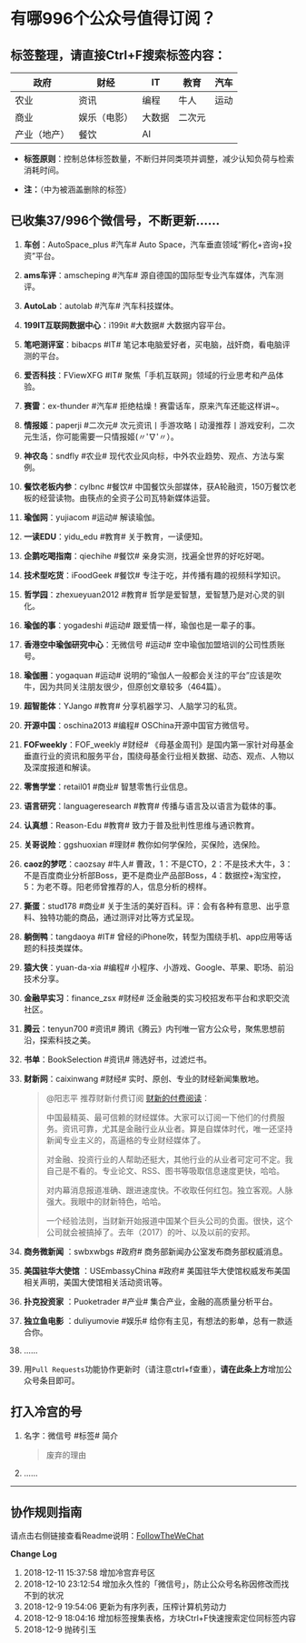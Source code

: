 # 有哪996个公众号值得订阅？

## 标签整理，请直接Ctrl+F搜索标签内容：

| 政府         | 财经         | IT     | 教育   | 汽车 |
| ------------ | ------------ | ------ | ------ | ---- |
| 农业         | 资讯         | 编程   | 牛人   | 运动 |
| 商业         | 娱乐（电影） | 大数据 | 二次元 |      |
| 产业（地产） | 餐饮         | AI     |        |      |

- **标签原则**：控制总体标签数量，不断归并同类项并调整，减少认知负荷与检索消耗时间。

- **注：**（中为被涵盖删除的标签）

## 已收集37/996个微信号，不断更新……

1. **车创**：AutoSpace_plus #汽车# Auto Space，汽车垂直领域“孵化+咨询+投资”平台。

1. **ams车评**：amscheping #汽车# 源自德国的国际型专业汽车媒体，汽车测评。

1. **AutoLab**：autolab #汽车# 汽车科技媒体。

1. **199IT互联网数据中心**：i199it #大数据# 大数据内容平台。

1. **笔吧测评室**：bibacps #IT# 笔记本电脑爱好者，买电脑，战奸商，看电脑评测的平台。

1. **爱否科技**：FViewXFG #IT# 聚焦「手机互联网」领域的行业思考和产品体验。

1. **赛雷**：ex-thunder #汽车# 拒绝枯燥！赛雷话车，原来汽车还能这样讲~。

1. **情报姬**：paperji #二次元# 次元资讯丨手游攻略丨动漫推荐丨游戏安利，二次元生活，你可能需要一只情报姬(〃'∇'〃）。

1. **神农岛**：sndfly #农业# 现代农业风向标，中外农业趋势、观点、方法与案例。

1. **餐饮老板内参**：cylbnc #餐饮# 中国餐饮头部媒体，获A轮融资，150万餐饮老板的经营读物。由筷点的全资子公司瓦特新媒体运营。

1. **瑜伽网**：yujiacom #运动# 解读瑜伽。

1. **一读EDU**：yidu_edu #教育# 关于教育，一读便知。

1. **企鹅吃喝指南**：qiechihe #餐饮# 亲身实测，找遍全世界的好吃好喝。

1. **技术型吃货**：iFoodGeek #餐饮# 专注于吃，并传播有趣的视频科学知识。

1. **哲学园**：zhexueyuan2012 #教育# 哲学是爱智慧，爱智慧乃是对心灵的驯化。

1. **瑜伽的事**：yogadeshi #运动# 跟爱情一样，瑜伽也是一辈子的事。

1. **香港空中瑜伽研究中心**：无微信号 #运动# 空中瑜伽加盟培训的公司性质账号。

1. **瑜伽圈**：yogaquan #运动# 说明的“瑜伽人一般都会关注的平台”应该是吹牛，因为共同关注朋友很少，但原创文章较多（464篇）。

1. **超智能体**：YJango #教育# 分享机器学习、人脑学习的私货。

1. **开源中国**：oschina2013 #编程#  OSChina开源中国官方微信号。

1. **FOFweekly**：FOF_weekly #财经# 《母基金周刊》是国内第一家针对母基金垂直行业的资讯和服务平台，围绕母基金行业相关数据、动态、观点、人物以及深度报道和解读。

1. **零售学堂**：retail01 #商业# 智慧零售行业信息。

1. **语言研究**：languageresearch #教育# 传播与语言及以语言为载体的事。

1. **认真想**：Reason-Edu #教育# 致力于普及批判性思维与通识教育。

1. **关哥说险**：ggshuoxian #理财# 教你如何学保险，买保险，选保险。

1. **caoz的梦呓**：caozsay #牛人# 曹政，1：不是CTO，2：不是技术大牛，3：不是百度商业分析部Boss，更不是商业产品部Boss，4：数据控+淘宝控，5：为老不尊。阳老师曾推荐的人，信息分析的榜样。

1. **撕蛋**：stud178 #商业# 关于生活的美好百科。评：会有各种有意思、出乎意料、独特功能的商品，通过测评对比等方式呈现。

1. **躺倒鸭**：tangdaoya #IT# 曾经的iPhone吹，转型为围绕手机、app应用等话题的科技类媒体。

1. **猿大侠**：yuan-da-xia #编程#  小程序、小游戏、Google、苹果、职场、前沿技术分享。

1. **金融早实习**：finance_zsx #财经# 泛金融类的实习校招发布平台和求职交流社区。

1. **腾云**：tenyun700 #资讯# 腾讯《腾云》内刊唯一官方公众号，聚焦思想前沿，探索科技之美。

1. **书单**：BookSelection #资讯# 筛选好书，过滤烂书。

1. **财新网**：caixinwang #财经# 实时、原创、专业的财经新闻集散地。

   > @阳志平 推荐财新付费订阅 [财新的付费阅读](https://mp.weixin.qq.com/s?__biz=MzA4ODEzODUyNQ==&mid=2652273240&idx=1&sn=7cfdc11a80b7ca6e29025e587f92047c&chksm=8bcc6c2abcbbe53cee9b5ac3845a665ab0c5879ca288d56253c35880d854445640131bf1a284&mpshare=1&scene=1&srcid=1211KqNujkOTLKZB0It6cBCl#rd)：
   >
   > 中国最精英、最可信赖的财经媒体。大家可以订阅一下他们的付费服务。资讯可靠，尤其是金融行业从业者。算是自媒体时代，唯一还坚持新闻专业主义的，高逼格的专业财经媒体了。
   >
   > 对金融、投资行业的人帮助还挺大，其他行业的从业者可定可不定。我自己是不看的。专业论文、RSS、图书等吸取信息速度更快，哈哈。
   >
   > 对内幕消息报道准确、跟进速度快。不收取任何红包。独立客观。人脉强大。我眼中的财新特色，哈哈。
   >
   > 一个经验法则，当财新开始报道中国某个巨头公司的负面。很快，这个公司就会被搞掉了。去年（2017）的叶、以及以前的安邦。
   >

1. **商务微新闻** ：swbxwbgs #政府# 商务部新闻办公室发布商务部权威消息。

1. **美国驻华大使馆** ：USEmbassyChina #政府# 美国驻华大使馆权威发布美国相关声明，美国大使馆相关活动资讯等。

1. **扑克投资家** ：Puoketrader #产业# 集合产业，金融的高质量分析平台。

1. **独立鱼电影** ：duliyumovie #娱乐# 给你有主见，有想法的影单，总有一款适合你。

1. ……

1. 用`Pull Requests`功能协作更新时（请注意ctrl+f查重），**请在此条上方**增加公众号条目即可。



## 打入冷宫的号

1. 名字：微信号 #标签# 简介

	> 废弃的理由

2. ……



---

## 协作规则指南

请点击右侧链接查看Readme说明：[FollowTheWeChat](https://github.com/lirenchong/FollowTheWeChat)

**Change Log**

1. 2018-12-11 15:37:58 增加冷宫弃号区
1. 2018-12-10 23:12:54 增加永久性的「微信号」，防止公众号名称因修改而找不到的状况
1. 2018-12-9 19:54:06 更新为有序列表，压榨计算机劳动力
1. 2018-12-9 18:04:16 增加标签搜集表格，方块Ctrl+F快速搜索定位同标签内容
1. 2018-12-9 抛砖引玉

